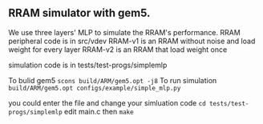 ## RRAM simulator with gem5. 
We use three layers' MLP to simulate the RRAM's performance.
RRAM peripheral code is in src/vdev
RRAM-v1 is an RRAM without noise and load weight for every layer
RRAM-v2 is an RRAM that load weight once

simulation code is in tests/test-progs/simplemlp

To bulid gem5
``` scons build/ARM/gem5.opt -j8 ```
To run simulation
``` build/ARM/gem5.opt configs/example/simple_mlp.py ```

you could enter the file and change your simluation code
``` cd tests/test-progs/simplemlp ```
edit main.c then ```make```